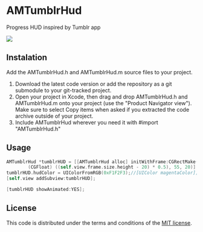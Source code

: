 AMTumblrHud
===========

Progress HUD inspired by Tumblr app

<img src="http://oi58.tinypic.com/dep9ux.jpg"/>

## Instalation

Add the AMTumblrHud.h and AMTumblrHud.m source files to your project.

1. Download the latest code version or add the repository as a git submodule to your git-tracked project.
2. Open your project in Xcode, then drag and drop AMTumblrHud.h and AMTumblrHud.m onto your project (use the "Product Navigator view"). Make sure to select Copy items when asked if you extracted the code archive outside of your project.
3. Include AMTumblrHud wherever you need it with #import "AMTumblrHud.h"

## Usage

```objective-c
AMTumblrHud *tumblrHUD = [[AMTumblrHud alloc] initWithFrame:CGRectMake((CGFloat) ((self.view.frame.size.width - 55) * 0.5),
        (CGFloat) ((self.view.frame.size.height - 20) * 0.5), 55, 20)];
tumblrHUD.hudColor = UIColorFromRGB(0xF1F2F3);//[UIColor magentaColor];
[self.view addSubview:tumblrHUD];

[tumblrHUD showAnimated:YES];
```

## License

This code is distributed under the terms and conditions of the [MIT license](LICENSE). 

